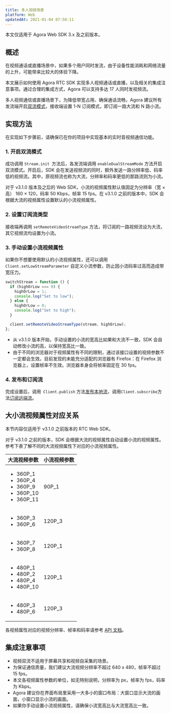 ```yaml
---
title: 多人视频场景
platform: Web
updatedAt: 2021-01-04 07:50:11
---
```


<div class="alert note">本文仅适用于 Agora Web SDK 3.x 及之前版本。</div>

## 概述

在视频通话或直播场景中，如果多个用户同时发流，由于设备性能消耗和网络流量的上升，可能带来比较大的体验下降。

本文展示如何使用 Agora RTC SDK 实现多人视频通话或直播，以及相关的集成注意事项。通过合理的集成方式，Agora 可以支持多达 17 人同时发视频流。

多人视频通信或直播场景下，为降低带宽占用、确保通话流畅，Agora 建议所有发流端开启[双流模式](https://docs.agora.io/cn/Agora%20Platform/terms?platform=All%20Platforms#dual-stream)，接收端设置 1-N 订阅模式，即订阅一路大流和 N 路小流。

## 实现方法

在实现如下步骤前，请确保已在你的项目中实现基本的实时音视频通信功能。

### 1. 开启双流模式

成功调用 `Stream.init `方法后，各发流端调用 `enableDualStreamMode` 方法开启双流模式。开启后，SDK 会在发送视频流的同时，额外发送一路分辨率低、码率低的视频流。其中，原视频流也称为大流，分辨率和码率更低的那路流则为小流。

对于 v3.1.0 版本及之后的 Web SDK，小流的视频属性默认值固定为分辨率（宽 × 高） 160 × 120，码率 50 Kbps，帧率 15 fps。在 v3.1.0 之前的版本中，SDK 会根据大流的视频属性设置默认的小流视频属性。

### 2. 设置订阅流类型

接收端再调用 `setRemoteVideoStreamType` 方法，将订阅的一路视频流设为大流，其它视频流均设置为小流。

### 3. 手动设置小流视频属性

如果你不想要使用默认的小流视频属性，还可以调用` Client.setLowStreamParameter` 自定义小流参数，防止因小流码率过高而造成带宽压力。

```javascript
switchStream = function () {
  if (highOrLow === 0) {
    highOrLow = 1;
    console.log("Set to low");
  } else {
    highOrLow = 0;
    console.log("Set to high");
  }

  client.setRemoteVideoStreamType(stream, highOrLow);
};
```

- 从 v3.1.0 版本开始，手动设置的小流的宽高比如果和大流不一致，SDK 会自动修改小流的高，以保持宽高比一致。
- 由于不同的浏览器对于视频属性有不同的限制，通过该接口设置的视频参数不一定都会生效。目前发现的未能充分适配的浏览器有 Firefox：在 Firefox 浏览器上，设置帧率不生效。浏览器本身会将帧率固定在 30 fps。

### 4. 发布和订阅流

完成设置后，调用` Client.publish` 方法[发布本地流](https://docs.agora.io/cn/Interactive%20Broadcast/start_live_web?platform=Web#发布本地流)，调用`Client.subscribe`方法[订阅远端流](https://docs.agora.io/cn/Interactive%20Broadcast/start_live_web?platform=Web#订阅远端流)。

## 大小流视频属性对应关系

 <div class="alert note">本节内容仅适用于 v3.1.0 之前版本的 RTC Web SDK。</div>

对于 v3.1.0 之前的版本，SDK 会根据大流的视频属性自动设置小流的视频属性。参考下表了解不同的大流视频属性下对应的小流视频属性。

| 大流视频参数                                                                           | 小流视频参数 |
| :------------------------------------------------------------------------------------- | :----------- |
| <ul><li>360P_1</li><li>360P_4</li><li>360P_9</li><li>360P_10</li><li>360P_11</li></ul> | 90P_1        |
| <ul><li>360P_3</li><li>360P_6</li></ul>                                                | 120P_3       |
| <ul><li>360P_7</li><li>360P_8</li></ul>                                                | 120P_1       |
| <ul><li> 480P_1</li><li>480P_2</li><li>480P_4</li><li>480P_10</li></ul>                | 120P_1       |
| <ul><li> 480P_3</li><li>480P_6</li></ul>                                               | 120P_3       |

各视频属性对应的视频分辨率、帧率和码率请参考 [API 文档](./API%20Reference/web/interfaces/agorartc.stream.html#setvideoprofile)。

## 集成注意事项

- 视频双流不适用于屏幕共享和视频自采集的场景。
- 为保证通信质量，我们建议大流视频分辨率不超过 640 x 480，帧率不超过 15 fps。
- 本文各视频属性参数的单位，如无特别说明，分辨率为 px，帧率为 fps，码率为 Kbps。
- Agora 建议你在界面布局里采用一大多小的窗口布局：大窗口显示大流的画面，小窗口显示小流的画面。
- 如果你手动设置小流视频属性，请确保小流宽高比与大流宽高比一致。
